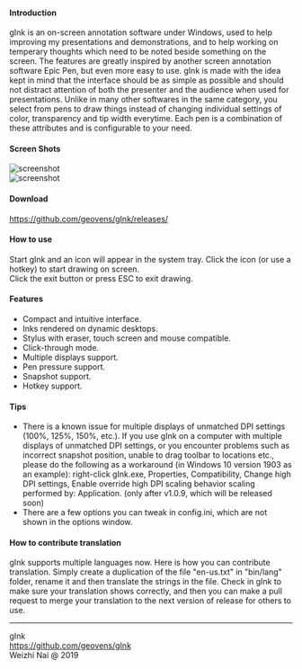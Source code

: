 
#### Introduction

gInk is an on-screen annotation software under Windows, used to help improving my presentations and demonstrations, and to help working on temperary thoughts which need to be noted beside something on the screen. The features are greatly inspired by another screen annotation software Epic Pen, but even more easy to use. gInk is made with the idea kept in mind that the interface should be as simple as possible and should not distract attention of both the presenter and the audience when used for presentations. Unlike in many other softwares in the same category, you select from pens to draw things instead of changing individual settings of color, transparency and tip width everytime. Each pen is a combination of these attributes and is configurable to your need.

#### Screen Shots

![screenshot](https://raw.githubusercontent.com/geovens/gInk/master/screenshot1.jpg)  
![screenshot](https://raw.githubusercontent.com/geovens/gInk/master/screenshot2.jpg)  

#### Download

https://github.com/geovens/gInk/releases/

#### How to use

Start gInk and an icon will appear in the system tray. Click the icon (or use a hotkey) to start drawing on screen.  
Click the exit button or press ESC to exit drawing.  

#### Features

- Compact and intuitive interface.  
- Inks rendered on dynamic desktops.  
- Stylus with eraser, touch screen and mouse compatible.  
- Click-through mode.  
- Multiple displays support.  
- Pen pressure support.  
- Snapshot support.  
- Hotkey support.    

#### Tips

- There is a known issue for multiple displays of unmatched DPI settings (100%, 125%, 150%, etc.). If you use gInk on a computer with multiple displays of unmatched DPI settings, or you encounter problems such as incorrect snapshot position, unable to drag toolbar to locations etc., please do the following as a workaround (in Windows 10 version 1903 as an example): right-click gInk.exe, Properties, Compatibility, Change high DPI settings, Enable override high DPI scaling behavior scaling performed by: Application. (only after v1.0.9, which will be released soon)
- There are a few options you can tweak in config.ini, which are not shown in the options window.

#### How to contribute translation

gInk supports multiple languages now. Here is how you can contribute translation. Simply create a duplication of the file "en-us.txt" in "bin/lang" folder, rename it and then translate the strings in the file. Check in gInk to make sure your translation shows correctly, and then you can make a pull request to merge your translation to the next version of release for others to use.  


----
gInk  
https://github.com/geovens/gInk  
Weizhi Nai @ 2019  
